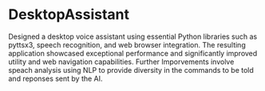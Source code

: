 # DesktopAssistant
Designed a desktop voice assistant using essential Python libraries such as pyttsx3, speech recognition, and web browser integration. 
The resulting application showcased exceptional performance and significantly improved utility and web navigation capabilities. Further Imporvements involve speach analysis
using NLP to provide diversity in the commands to be told and reponses sent by the AI.
